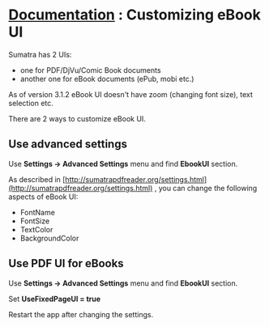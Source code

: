 # [Documentation](/docs/) : Customizing eBook UI

Sumatra has 2 UIs:

- one for PDF/DjVu/Comic Book documents
- another one for eBook documents (ePub, mobi etc.)

As of version 3.1.2 eBook UI doesn't have zoom (changing font size), text selection etc.

There are 2 ways to customize eBook UI.

## Use advanced settings

Use **Settings -> Advanced Settings** menu and find **EbookUI** section.

As described in [http://sumatrapdfreader.org/settings.html](http://sumatrapdfreader.org/settings.html) , you can change the following aspects of eBook UI:

- FontName
- FontSize
- TextColor
- BackgroundColor

## Use PDF UI for eBooks

Use **Settings -> Advanced Settings** menu and find **EbookUI** section.

Set **UseFixedPageUI = true** 

Restart the app after changing the settings.